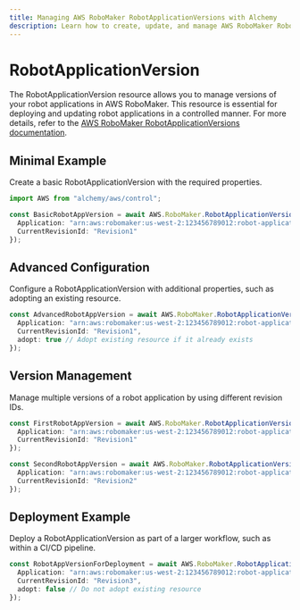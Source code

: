 ```yaml
---
title: Managing AWS RoboMaker RobotApplicationVersions with Alchemy
description: Learn how to create, update, and manage AWS RoboMaker RobotApplicationVersions using Alchemy Cloud Control.
---
```


# RobotApplicationVersion

The RobotApplicationVersion resource allows you to manage versions of your robot applications in AWS RoboMaker. This resource is essential for deploying and updating robot applications in a controlled manner. For more details, refer to the [AWS RoboMaker RobotApplicationVersions documentation](https://docs.aws.amazon.com/robomaker/latest/userguide/).

## Minimal Example

Create a basic RobotApplicationVersion with the required properties.

```ts
import AWS from "alchemy/aws/control";

const BasicRobotAppVersion = await AWS.RoboMaker.RobotApplicationVersion("BasicRobotAppVersion", {
  Application: "arn:aws:robomaker:us-west-2:123456789012:robot-application/my-robot-app",
  CurrentRevisionId: "Revision1"
});
```

## Advanced Configuration

Configure a RobotApplicationVersion with additional properties, such as adopting an existing resource.

```ts
const AdvancedRobotAppVersion = await AWS.RoboMaker.RobotApplicationVersion("AdvancedRobotAppVersion", {
  Application: "arn:aws:robomaker:us-west-2:123456789012:robot-application/my-robot-app",
  CurrentRevisionId: "Revision1",
  adopt: true // Adopt existing resource if it already exists
});
```

## Version Management

Manage multiple versions of a robot application by using different revision IDs.

```ts
const FirstRobotAppVersion = await AWS.RoboMaker.RobotApplicationVersion("FirstRobotAppVersion", {
  Application: "arn:aws:robomaker:us-west-2:123456789012:robot-application/my-robot-app",
  CurrentRevisionId: "Revision1"
});

const SecondRobotAppVersion = await AWS.RoboMaker.RobotApplicationVersion("SecondRobotAppVersion", {
  Application: "arn:aws:robomaker:us-west-2:123456789012:robot-application/my-robot-app",
  CurrentRevisionId: "Revision2"
});
```

## Deployment Example

Deploy a RobotApplicationVersion as part of a larger workflow, such as within a CI/CD pipeline.

```ts
const RobotAppVersionForDeployment = await AWS.RoboMaker.RobotApplicationVersion("RobotAppVersionForDeployment", {
  Application: "arn:aws:robomaker:us-west-2:123456789012:robot-application/my-robot-app",
  CurrentRevisionId: "Revision3",
  adopt: false // Do not adopt existing resource
});
```